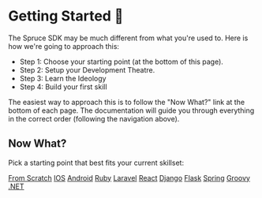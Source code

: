 # Getting Started 🏁

The Spruce SDK may be much different from what you're used to. Here is how we're going to approach this:

* Step 1: Choose your starting point (at the bottom of this page).
* Step 2: Setup your Development Theatre.
* Step 3: Learn the Ideology
* Step 4: Build your first skill

The easiest way to approach this is to follow the "Now What?" link at the bottom of each page. The documentation will guide you through everything in the correct order (following the navigation above).

## Now What?

Pick a starting point that best fits your current skillset:

<div class="grid-buttons">
    <a class="btn" href="{{ '/getting-started/from-scratch/' | url }}">From Scratch</a>
    <a class="btn" href="{{ '/getting-started/frameworks/ios/' | url }}">IOS</a>
    <a class="btn" href="{{ '/getting-started/frameworks/android/' | url }}">Android</a>
    <a class="btn" href="{{ '/getting-started/frameworks/ruby/' | url }}">Ruby</a>
    <a class="btn" href="{{ '/getting-started/frameworks/laravel/' | url }}">Laravel</a>
    <a class="btn" href="{{ '/getting-started/frameworks/react/' | url }}">React</a>
    <a class="btn" href="{{ '/getting-started/frameworks/django/' | url }}">Django</a>
    <a class="btn" href="{{ '/getting-started/frameworks/flask/' | url }}">Flask</a>
    <a class="btn" href="{{ '/getting-started/frameworks/spring/' | url }}">Spring</a>
    <a class="btn" href="{{ '/getting-started/frameworks/groovy/' | url }}">Groovy</a>
    <a class="btn" href="{{ '/getting-started/frameworks/dot-net/' | url }}">.NET</a>
</div>
